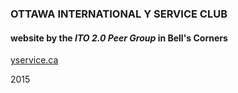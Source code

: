 ### OTTAWA INTERNATIONAL Y SERVICE CLUB

#### website by the _ITO 2.0 Peer Group_ in Bell's Corners

[yservice.ca](http://yservice.ca)

2015